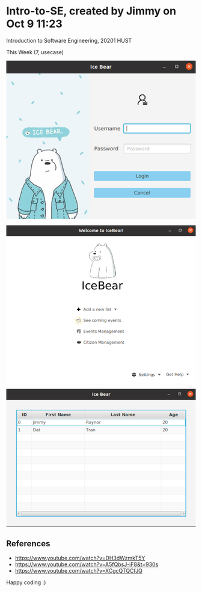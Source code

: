 # Intro-to-SE, created by Jimmy on Oct 9 11:23

Introduction to Software Engineering, 20201 HUST

This Week (7, usecase)

![Preview image](/Preview%20Images/Login.png)

![Preview image](/Preview%20Images/Main.png) 

![Preview image](/Preview%20Images/Users.png)

## References

  - https://www.youtube.com/watch?v=DH3dWzmkT5Y
  - https://www.youtube.com/watch?v=A5fQbsJ-iF8&t=930s
  - https://www.youtube.com/watch?v=XCgcQTQCfJQ
  
Happy coding :)
